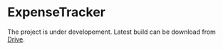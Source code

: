# ExpenseTracker

The project is under developement. Latest build can be download from [Drive](https://drive.google.com/file/d/0B_QNKXGNTOdiendIclNncWE0bzQ/view?usp=sharing).

